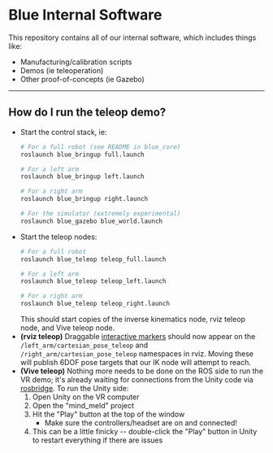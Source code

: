 # Blue Internal Software
This repository contains all of our internal software, which includes things like:
- Manufacturing/calibration scripts
- Demos (ie teleoperation)
- Other proof-of-concepts (ie Gazebo)

-----

## How do I run the teleop demo?

- Start the control stack, ie:
  ```bash
  # For a full robot (see README in blue_core)
  roslaunch blue_bringup full.launch
  ```
  ```bash
  # For a left arm
  roslaunch blue_bringup left.launch
  ```
  ```bash
  # For a right arm
  roslaunch blue_bringup right.launch
  ```
  ```bash
  # For the simulator (extremely experimental)
  roslaunch blue_gazebo blue_world.launch
  ``` 
- Start the teleop nodes:
  ```bash
  # For a full robot
  roslaunch blue_teleop teleop_full.launch
  ```
  ```bash
  # For a left arm
  roslaunch blue_teleop teleop_left.launch
  ```
  ```bash
  # For a right arm
  roslaunch blue_teleop teleop_right.launch
  ``` 
  This should start copies of the inverse kinematics node, rviz teleop node, and Vive teleop node.
- **(rviz teleop)** Draggable [interactive markers](http://wiki.ros.org/rviz/Tutorials/Interactive%20Markers%3A%20Getting%20Started) should now appear on the `/left_arm/cartesian_pose_teleop` and `/right_arm/cartesian_pose_teleop` namespaces in rviz. Moving these will publish 6DOF pose targets that our IK node will attempt to reach.
- **(Vive teleop)** Nothing more needs to be done on the ROS side to run the VR demo; it's already waiting for connections from the Unity code via [rosbridge](http://wiki.ros.org/rosbridge_suite). To run the Unity side:
  1. Open Unity on the VR computer
  2. Open the "mind_meld" project
  3. Hit the "Play" button at the top of the window
      - Make sure the controllers/headset are on and connected!
  4. This can be a little finicky -- double-click the "Play" button in Unity to restart everything if there are issues
